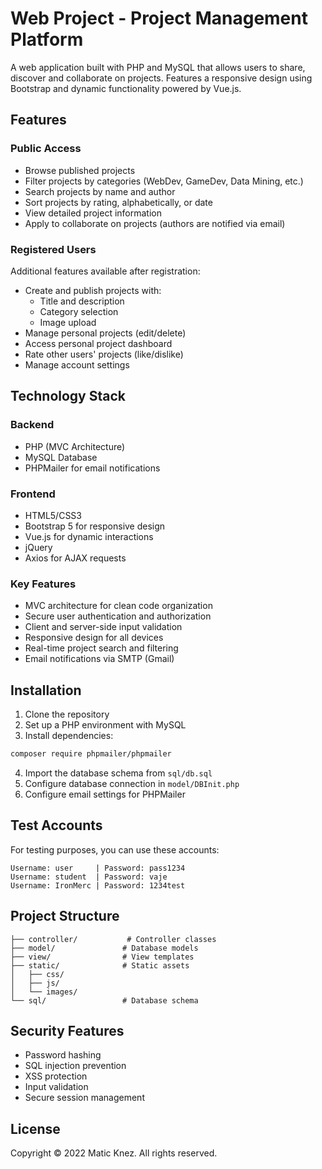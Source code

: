 # Web Project - Project Management Platform

A web application built with PHP and MySQL that allows users to share, discover and collaborate on projects. Features a responsive design using Bootstrap and dynamic functionality powered by Vue.js.

## Features

### Public Access
- Browse published projects
- Filter projects by categories (WebDev, GameDev, Data Mining, etc.)
- Search projects by name and author
- Sort projects by rating, alphabetically, or date
- View detailed project information
- Apply to collaborate on projects (authors are notified via email)

### Registered Users
Additional features available after registration:
- Create and publish projects with:
  - Title and description
  - Category selection
  - Image upload
- Manage personal projects (edit/delete)
- Access personal project dashboard
- Rate other users' projects (like/dislike)
- Manage account settings

## Technology Stack

### Backend
- PHP (MVC Architecture)
- MySQL Database
- PHPMailer for email notifications

### Frontend
- HTML5/CSS3
- Bootstrap 5 for responsive design
- Vue.js for dynamic interactions
- jQuery
- Axios for AJAX requests

### Key Features
- MVC architecture for clean code organization
- Secure user authentication and authorization
- Client and server-side input validation
- Responsive design for all devices
- Real-time project search and filtering
- Email notifications via SMTP (Gmail)

## Installation

1. Clone the repository
2. Set up a PHP environment with MySQL
3. Install dependencies:
```bash
composer require phpmailer/phpmailer
```
4. Import the database schema from `sql/db.sql`
5. Configure database connection in `model/DBInit.php`
6. Configure email settings for PHPMailer

## Test Accounts

For testing purposes, you can use these accounts:
```
Username: user     | Password: pass1234
Username: student  | Password: vaje
Username: IronMerc | Password: 1234test
```

## Project Structure

```
├── controller/           # Controller classes
├── model/               # Database models
├── view/                # View templates
├── static/              # Static assets
│   ├── css/
│   ├── js/
│   └── images/
└── sql/                 # Database schema
```

## Security Features

- Password hashing
- SQL injection prevention
- XSS protection
- Input validation
- Secure session management

## License

Copyright © 2022 Matic Knez. All rights reserved.

